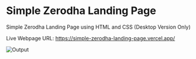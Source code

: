 # Simple Zerodha Landing Page

Simple Zerodha Landing Page using HTML and CSS (Desktop Version Only)

Live Webpage URL: https://simple-zerodha-landing-page.vercel.app/

![Output](https://github.com/iamRishvanth/Simple-Zerodha-Landing-Page/output_image/output.png)

